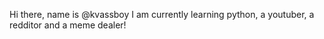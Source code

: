 Hi there, name is @kvassboy
I am currently learning python, a youtuber, a redditor and a meme dealer!

<!---
KvassBoy/KvassBoy is a ✨ special ✨ repository because its `README.md` (this file) appears on your GitHub profile.
You can click the Preview link to take a look at your changes.
--->
